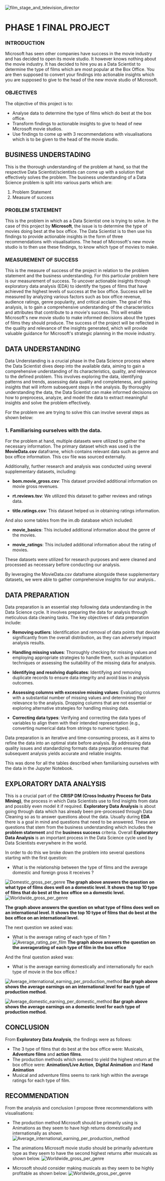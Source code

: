 ![film_stage_and_television_director](https://github.com/DennisWainaina/Phase_1_final_project/assets/116555573/fe94daa9-8c76-4caf-9219-44b9a51f2d57)
# PHASE 1 FINAL PROJECT

### INTRODUCTION

Microsoft has seen other companies have success in the movie industry and has decided to open its movie studio. It however knows nothing about the movie industry. It has decided to hire you as a Data Scientist to determine the type of films which are most popular at the Box Office. You are then supposed to convert your findings into actionable insights which you are supposed to give to the head of the new movie studio of Microsoft.

### OBJECTIVES
The objective of this project is to:
- Analyse data to determine the type of films which do best at the box office.
- Transform findings to actionable insights to give to head of new Microsoft movie studios.
- Use findings to come up with 3 recommendations with visualisations which is to be given to the head of the movie studio.

## BUSINESS UNDERSTADING

This is the thorough understanding of the problem at hand, so that the respective Data Scientist/scientists can come up with a solution that effectively solves the problem. The business understanding of a Data Science problem is split into various parts which are:
1. Problem Statement
2. Measure of success

### PROBLEM STATEMENT
This is the problem in which as a Data Scientist one is trying to solve. In the case of this project by **Microsoft**, the issue is to determine the type of movies doing best at the box office. The Data Scientist is to then use his findings to provide actionable insights in the form of three recommendations with visualisations. The head of Microsoft's new movie studio is to then use these findings, to know which type of movies to make.

### MEASUREMENT OF SUCCESS
This is the measure of success of the project in relation to the problem statement and the business understanding. For this particular problem here is our measurement of success. To uncover actionable insights through exploratory data analysis (EDA) to identify the types of films that have achieved the highest levels of success at the box office. Success will be measured by analyzing various factors such as box office revenue, audience ratings, genre popularity, and critical acclaim. The goal of this analysis, is to gain a comprehensive understanding of the characteristics and attributes that contribute to a movie's success. This will enable Microsoft's new movie studio to make informed decisions about the types of films they should produce. The success of the project will be reflected in the quality and relevance of the insights generated, which will provide valuable guidance for Microsoft's strategic planning in the movie industry.

## DATA UNDERSTANDING
Data Understanding is a crucial phase in the Data Science process where the Data Scientist dives deep into the available data, aiming to gain a comprehensive understanding of its characteristics, quality, and relevance to the defined problem. This involves exploring the data, identifying patterns and trends, assessing data quality and completeness, and gaining insights that will inform subsequent steps in the analysis. By thoroughly understanding the data, the Data Scientist can make informed decisions on how to preprocess, analyze, and model the data to extract meaningful insights and solve the problem effectively.

For the problem we are trying to solve this can involve several steps as shown below:

### 1. Familiarising ourselves with the data.

For the problem at hand, multiple datasets were utilized to gather the necessary information. The primary dataset which was used is the **MovieData.csv** dataframe, which contains relevant data such as genre and box office information. This csv file was sourced externally.

Additionally, further research and analysis was conducted using several supplementary datasets, including:

- **bom.movie_gross.csv**: This dataset provided additional information on movie gross revenues.

- **rt.reviews.tsv**: We utilized this dataset to gather reviews and ratings data.

- **title.ratings.csv**: This dataset helped us in obtaining ratings information.

And also some tables from the im.db database which included:
- **movie_basics**: This included additional information about the genre of the movies.

- **movie_ratings**: This included additional information about the rating of movies.

These datasets were utilized for research purposes and were cleaned and processed as necessary before conducting our analysis.

By leveraging the MovieData.csv dataframe alongside these supplementary datasets, we were able to gather comprehensive insights for our analysis..

## DATA PREPARATION

Data preparation is an essential step following data understanding in the Data Science cycle. It involves preparing the data for analysis through meticulous data cleaning tasks. The key objectives of data preparation include:

- **Removing outliers**: Identification and removal of data points that deviate significantly from the overall distribution, as they can adversely impact analysis results.

- **Handling missing values**: Thoroughly checking for missing values and employing appropriate strategies to handle them, such as imputation techniques or assessing the suitability of the missing data for analysis.

- **Identifying and resolving duplicates**: Identifying and removing duplicate records to ensure data integrity and avoid bias in analysis outcomes.

- **Assessing columns with excessive missing values**: Evaluating columns with a substantial number of missing values and determining their relevance to the analysis. Dropping columns that are not essential or exploring alternative strategies for handling missing data.


- **Correcting data types**: Verifying and correcting the data types of variables to align them with their intended representation (e.g., converting numerical data from strings to numeric types).

Data preparation is an iterative and time-consuming process, as it aims to refine the data into an optimal state before analysis. By addressing data quality issues and standardizing formats data preparation ensures that subsequent analysis yields accurate and reliable insights.

This was done for all the tables described when familiarising ourselves with the data in the Jupyter Notebook.

## EXPLORATORY DATA ANALYSIS

This is a crucial part of the **CRISP DM (Cross Industry Process for Data Mining)**, the process in which Data Scientists use to find insights from data and possibly even model it if required. **Exploratory Data Analysis** is about going through data which has already been pre-processed through Data Cleaning so as to answer questions about the data. Usually during **EDA** there is a goal in mind and questions that need to be answered. These are questions that stem from the business understanding which includes the **problem statement** and the **business success** criteria. Overall **Exploratory Data Analysis** is an important process in the Data Science cycle used by Data Scientists everywhere in the world.

In order to do this we broke down the problem into several questions starting with the first question:
- What is the relationship between the type of films and the average domestic and foreign gross it receives ?

![Domestic_gross_per_genre](https://github.com/DennisWainaina/Phase_1_final_project/assets/116555573/1139c69c-2294-48a3-9caa-ca3e31ebdd2e)
**The graph above answers the question on what type of films does well on a domestic level. It shows the top 10 type of films that do best at the box office on a domestic level.**
![Worldwide_gross_per_genre](https://github.com/DennisWainaina/Phase_1_final_project/assets/116555573/e94fb260-e55e-4bbb-9e0b-fc4a7865b61c)

**The graph above answers the question on what type of films does well on an international level. It shows the top 10 type of films that do best at the box office on an international level.**

The next question we asked was:
- What is the average rating of each type of film ?
![Average_rating_per_film](https://github.com/DennisWainaina/Phase_1_final_project/assets/116555573/a69caabf-1437-43bf-8d57-e1d8db519f30)
 **The graph above answers the question on the averagerating of each type of film in the box office**
 
 And the final question asked was:
- What is the average earning domestically and internationally for each type of movie in the box office.!

![Average_international_earning_per_production_method](https://github.com/DennisWainaina/Phase_1_final_project/assets/116555573/f485150d-cccb-463f-a7b6-d72f05509f6b)
**Bar graph above shows the average earnings on an international level for each type of production method.**

![Average_domestic_earning_per_domestic_method](https://github.com/DennisWainaina/Phase_1_final_project/assets/116555573/f9b6d77e-9597-4ed7-97c6-e1efcc2bf917)
**Bar graph above shows the average earnings on a domestic level for each type of production method.**

## CONCLUSION

From **Exploratory Data Analysis**, the findings were as follows:
- The 3 type of films that do best at the box office were: Musicals, **Adventure films** and **action films**.
- The production methods which seemed to yield the highest return at the box office were: **Animation/Live Action**, **Digital Animation** and **Hand Animation**
- Musical and adventure films seems to rank high within the average ratings for each type of film.

## RECOMMENDATION
From the analysis and conclusion I propose three recommendations with visualisations:

- The production method Microsoft should be primarily using is Animations as they seem to have high returns domestically and internationally as shown.
![Average_international_earning_per_production_method](https://github.com/DennisWainaina/Phase_1_final_project/assets/116555573/a3abf013-71aa-49c2-8bab-e63c82400e02)

- The animations Microsoft movie studio should be primarily adventure type as they seem to have the second highest returns after
  musicals as shown below.
  ![Worldwide_gross_per_genre](https://github.com/DennisWainaina/Phase_1_final_project/assets/116555573/a72abce6-fa25-425f-9459-cdf7b19d98bd)
  
- Microsoft should consider making musicals as they seem to be highly profitable as shown below:
![Worldwide_gross_per_genre](https://github.com/DennisWainaina/Phase_1_final_project/assets/116555573/13d4e6c5-b697-4df7-9a5a-eb76f4b2e02a)


